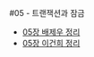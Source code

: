 #05 - 트랜잭션과 잠금

- [05장 배제우 정리](https://parallel-shrine-c64.notion.site/05-16b7d6692ca8805faa5cdb501579c425)
- [05장 이건희 정리](https://unleashed-redcurrant-8ed.notion.site/5-16b91a2ad10e808fbf66ebd6ce5eadcd?pvs=4)